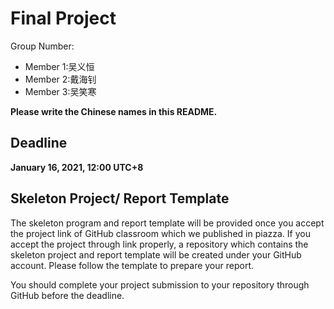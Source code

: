 # Final Project

Group Number:
* Member 1:吴义恒
* Member 2:戴海钊
* Member 3:吴笑寒


**Please write the Chinese names in this README.**

## Deadline

**January 16, 2021, 12:00 UTC+8**

## Skeleton Project/ Report Template

The skeleton program and report template will be provided once you accept the project link of GitHub classroom which we published in piazza. If you accept the project through link properly, a repository which contains the skeleton project and report template will be created under your GitHub account. Please follow the template to prepare your report.

You should complete your project submission to your repository through GitHub before the deadline.
